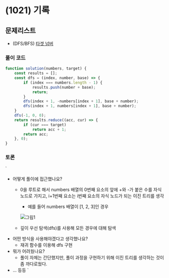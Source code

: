 # (1021) 기록

## 문제리스트

- (DFS/BFS) [타겟 넘버](https://school.programmers.co.kr/learn/courses/30/lessons/43165)

### 풀이 코드

```javascript
function solution(numbers, target) {
    const results = [];
    const dfs = (index, number, base) => {
        if (index === numbers.length - 1) {
            results.push(number + base);
            return;
        }
        dfs(index + 1, -numbers[index + 1], base + number);
        dfs(index + 1, numbers[index + 1], base + number);
    }
    dfs(-1, 0, 0);
    return results.reduce((acc, cur) => {
        if (cur === target)
            return acc + 1;
        return acc;
    }, 0);
}
```

### 토론

`

- 어떻게 풀이에 접근했나요?
  - 0을 루트로 해서 numbers 배열의 0번째 요소의 앞에 +와 -가 붙은 수를 자식 노드로 가지고, i+1번째 요소는 i번째 요소의 자식 노드가 되는 이진 트리를 생각
    - 예를 들어 numbers 배열이 [1, 2, 3]인 경우
    
    ![그림1](https://github.com/user-attachments/assets/b772a73c-0432-4b3e-bb8a-efb1c1dc338d)

  - 깊이 우선 탐색(dfs)를 사용해 모든 경우에 대해 탐색
- 어떤 방식을 사용해야겠다고 생각했나요?
  - 재귀 함수를 이용해 dfs 구현
- 뭐가 어려웠나요?
  - 풀이 자체는 간단했지만, 풀이 과정을 구현하기 위해 이진 트리를 생각하는 것이 좀 까다로웠다.
- ... 등등
  `
